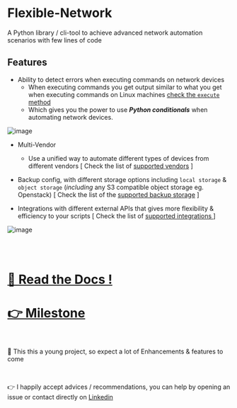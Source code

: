 # Flexible-Network

A Python library / cli-tool to achieve advanced network automation scenarios with few lines of code

## Features

* Ability to detect errors when executing commands on network devices
   * When executing commands you get output similar to what you get when executing commands on Linux machines [check the `execute` method](https://eslam-gomaa.github.io/Flexible-Network/Docs/usage/library_usage/class_methods/#execute)
   * Which gives you the power to use ***Python conditionals*** when automating network devices. 

![image](https://user-images.githubusercontent.com/33789516/159186029-8f377b31-f839-40b6-96f6-33a6a42d5317.png)

* Multi-Vendor
   * Use a unified way to automate different types of devices from different vendors [ Check the list of [supported vendors](https://eslam-gomaa.github.io/Flexible-Network/Docs/supported-vendors/supported-vendors) ]

* Backup config, with different storage options including `local storage` & `object storage` (_including_ any S3 compatible object storage eg. Openstack) [ Check the list of the [supported backup storage](https://eslam-gomaa.github.io/Flexible-Network/Docs/ConfigBackup-storage/backup_config-storage) ]

* Integrations with different external APIs that gives more flexibility & efficiency to your scripts  [  Check the list of [supported integrations ](https://eslam-gomaa.github.io/Flexible-Network/integrations) ]


![image](https://user-images.githubusercontent.com/33789516/159433445-d040ce1a-752c-408b-b38e-1ea3ecb1e450.png)



<br>

<br>


# [📝 Read the Docs !](https://eslam-gomaa.github.io/Flexible-Network/)

# [👉 Milestone](https://github.com/users/eslam-gomaa/projects/1)

<br>

🚀 This this a young project, so expect a lot of Enhancements & features to come

<br>

👉 I happily accept advices / recommendations, you can help by opening an issue or contact directly on [Linkedin](https://www.linkedin.com/in/eslam-gomaa)

<br>
